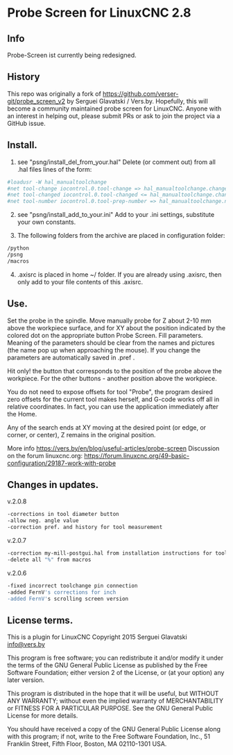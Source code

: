 # Probe Screen for LinuxCNC 2.8

Info
----
Probe-Screen ist currently being redesigned.


History
-------

This repo was originally a fork of https://github.com/verser-git/probe_screen_v2 by Serguei Glavatski / Vers.by. Hopefully, this will become a community maintained probe screen for LinuxCNC. Anyone with an interest in helping out, please submit PRs or ask to join the project via a GitHub issue.

 Install.
-----------------------------------------------------------------------------
1. see "psng/install_del_from_your.hal" 
   Delete (or comment out) from all .hal files lines of the form:
```sh
#loadusr -W hal_manualtoolchange
#net tool-change iocontrol.0.tool-change => hal_manualtoolchange.change
#net tool-changed iocontrol.0.tool-changed <= hal_manualtoolchange.changed
#net tool-number iocontrol.0.tool-prep-number => hal_manualtoolchange.number
```

2. see "psng/install_add_to_your.ini" Add to your .ini settings, substitute your own constants.

3. The following folders from the archive are placed in configuration folder:
```sh
/python
/psng
/macros
```

4. .axisrc is placed in home ~/ folder.
If you are already using .axisrc, then only add to your file contents of this .axisrc.


Use.
----------------------------------------------------------------------------------
Set the probe in the spindle.
Move manually probe for Z about 2-10 mm above the workpiece surface, 
and for XY about the position indicated by the colored dot on the appropriate button Probe Screen.
Fill parameters. Meaning of the parameters should be clear from the names and pictures (the name pop up when approaching the mouse). If you change the parameters are automatically saved in .pref .

Hit only! the button that corresponds to the position of the probe above the workpiece. For the other buttons - another position above the workpiece.  

You do not need to expose offsets for tool "Probe", the program desired zero offsets for the current tool makes herself, and G-code works off all in relative coordinates. 
In fact, you can use the application immediately after the Home.


Any of the search ends at XY moving at the desired point (or edge, or corner, or center), Z remains in the original position.

More info https://vers.by/en/blog/useful-articles/probe-screen
Discussion on the forum linuxcnc.org: https://forum.linuxcnc.org/49-basic-configuration/29187-work-with-probe

Changes in updates.
----------------------------------------------------------------------------------

v.2.0.8
```sh
-corrections in tool diameter button
-allow neg. angle value
-correction pref. and history for tool measurement
```
v.2.0.7
```sh
-correction my-mill-postgui.hal from installation instructions for tool change
-delete all "%" from macros
```
v.2.0.6
```sh
-fixed incorrect toolchange pin connection
-added FernV's corrections for inch
-added FernV's scrolling screen version
```

 License terms.
-----------------------------------------------------------------------------

   This is a plugin for LinuxCNC
   Copyright 2015 Serguei Glavatski <info@vers.by>

   This program is free software; you can redistribute it and/or modify
   it under the terms of the GNU General Public License as published by
   the Free Software Foundation; either version 2 of the License, or
   (at your option) any later version.

   This program is distributed in the hope that it will be useful,
   but WITHOUT ANY WARRANTY; without even the implied warranty of
   MERCHANTABILITY or FITNESS FOR A PARTICULAR PURPOSE.  See the
   GNU General Public License for more details.

   You should have received a copy of the GNU General Public License
   along with this program; if not, write to the Free Software
   Foundation, Inc., 51 Franklin Street, Fifth Floor, Boston, MA 02110-1301 USA.
